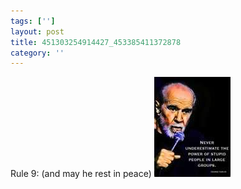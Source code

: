 ```yaml
---
tags: ['']
layout: post
title: 451303254914427_453385411372878
category: ''
---
```

Rule 9: (and may he rest in peace)
![451303254914427_453385411372878](/uploads/2012-9-4-451303254914427_453385411372878.jpg)

